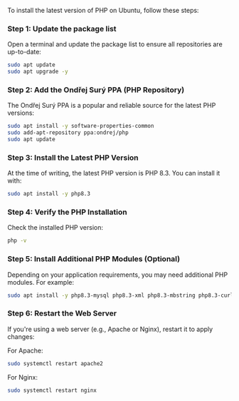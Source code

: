 To install the latest version of PHP on Ubuntu, follow these steps:

### Step 1: Update the package list
Open a terminal and update the package list to ensure all repositories are up-to-date:

```bash
sudo apt update
sudo apt upgrade -y
```

### Step 2: Add the Ondřej Surý PPA (PHP Repository)
The Ondřej Surý PPA is a popular and reliable source for the latest PHP versions:

```bash
sudo apt install -y software-properties-common
sudo add-apt-repository ppa:ondrej/php
sudo apt update
```

### Step 3: Install the Latest PHP Version
At the time of writing, the latest PHP version is PHP 8.3. You can install it with:

```bash
sudo apt install -y php8.3
```

### Step 4: Verify the PHP Installation
Check the installed PHP version:

```bash
php -v
```

### Step 5: Install Additional PHP Modules (Optional)
Depending on your application requirements, you may need additional PHP modules. For example:

```bash
sudo apt install -y php8.3-mysql php8.3-xml php8.3-mbstring php8.3-curl php8.3-zip php8.3-bcmath
```

### Step 6: Restart the Web Server
If you're using a web server (e.g., Apache or Nginx), restart it to apply changes:

For Apache:

```bash
sudo systemctl restart apache2
```

For Nginx:

```bash
sudo systemctl restart nginx
```